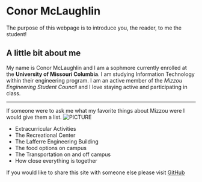 # Conor McLaughlin

The purpose of this webpage is to introduce you, the reader, to me the student!

## A little bit about me
My name is Conor McLaughlin and I am a sophmore currently enrolled at the **University of Missouri Columbia**. I am studying Information Technology within their engineering program. I am an active member of the *Mizzou Engineering Student Council* and I love staying active and participating in class.

------------------------

If someone were to ask me what my favorite things about Mizzou were I would give them a list.
                                                ![PICTURE]("C:\Users\conor\Desktop\IFOTC1000Project\INFOTC1000Project\irish-ga3bb0bf24_1280.jpg")
- Extracurricular Activities
- The Recreational Center
- The Lafferre Engineering Building
- The food options on campus
- The Transportation on and off campus 
- How close everything is together

If you would like to share this site with someone else please visit [GitHub](https://github.com/TryConor/IT1000PROJECT.git)



 
